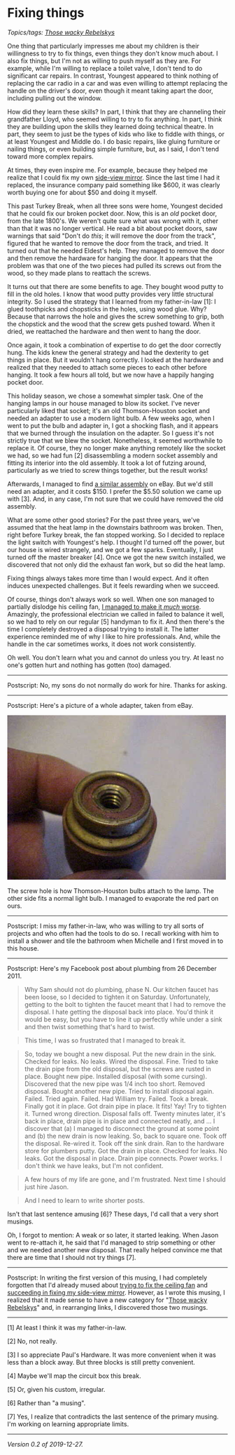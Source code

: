 Fixing things
=============

*Topics/tags: [Those wacky Rebelskys](index-rebelskys)*

One thing that particularly impresses me about my children is their
willingness to try to fix things, even things they don't know much
about.  I also fix things, but I'm not as willing to push myself
as they are.  For example, while I'm willing to replace a toilet
valve, I don't tend to do significant car repairs.  In contrast,
Youngest appeared to think nothing of replacing the car radio
in a car and was even willing to attempt replacing the handle on
the driver's door, even though it meant taking apart the door,
including pulling out the window.

How did they learn these skills?  In part, I think that they are
channeling their grandfather Lloyd, who seemed willing to try to
fix anything.  In part, I think they are building upon the skills
they learned doing technical theatre.  In part, they seem to just
be the types of kids who like to fiddle with things, or at least
Youngest and Middle do.  I do basic repairs, like gluing furniture
or nailing things, or even building simple furniture, but, as I 
said, I don't tend toward more complex repairs.

At times, they even inspire me.  For example, because they helped me
realize that I could fix my own [side-view mirror](side-view-morror).
Since the last time I had it replaced, the insurance company paid
something like $600, it was clearly worth buying one for about $50
and doing it myself.

This past Turkey Break, when all three sons were home, Youngest
decided that he could fix our broken pocket door.  Now, this is an
*old* pocket door, from the late 1800's.  We weren't quite sure
what was wrong with it, other than that it was no longer vertical.
He read a bit about pocket doors, saw warnings that said "Don't do
*this*; it will remove the door from the track", figured that he
wanted to remove the door from the track, and tried.  It turned out
that he needed Eldest's help.  They managed to remove the door and
then remove the hardware for hanging the door.  It appears that the
problem was that one of the two pieces had pulled its screws out from 
the wood, so they made plans to reattach the screws.

It turns out that there are some benefits to age.  They bought wood
putty to fill in the old holes.  I know that wood putty provides
very little structural integrity.  So I used the strategy that I
learned from my father-in-law [1]: I glued toothpicks and chopsticks
in the holes, using wood glue.  Why?  Because that narrows the hole
and gives the screw something to grip, both the chopstick and the
wood that the screw gets pushed toward.  When it dried, we reattached
the hardware and then went to hang the door.

Once again, it took a combination of expertise to do get the door
correctly hung.  The kids knew the general strategy and had the
dexterity to get things in place.  But it wouldn't hang correctly.
I looked at the hardware and realized that they needed to attach
some pieces to each other before hanging.  It took a few hours all
told, but we now have a happily hanging pocket door.

This holiday season, we chose a somewhat simpler task.  One of the
hanging lamps in our house managed to blow its socket.  I've never
particularly liked that socket; it's an old Thomson-Houston socket
and needed an adapter to use a modern light bulb.  A few weeks ago,
when I went to put the bulb and adapter in, I got a shocking flash,
and it appears that we burned through the insulation on the adapter.
So I guess it's not strictly true that we blew the socket.  Nonetheless,
it seemed worthwhile to replace it.  Of course, they no longer make
anything remotely like the socket we had, so we had fun [2] disassembling
a modern socket assembly and fitting its interior into the old assembly.
It took a lot of futzing around, particularly as we tried to screw things
together, but the result works!

Afterwards, I managed to find [a similar
assembly](https://www.ebay.com/itm/ANTIQUE-THOMSON-HOUSTON-PADDLE-SWITCH-SOCKET-1888-PATENT-SHADE-HOLDER/303415248658)
on eBay.  But we'd still need an adapter, and it costs $150.  I
prefer the $5.50 solution we came up with [3].  And, in any case, I'm
not sure that we could have removed the old assembly.

What are some other good stories?  For the past three years, we've
assumed that the heat lamp in the downstairs bathroom was broken.
Then, right before Turkey break, the fan stopped working.  So I
decided to replace the light switch with Youngest's help.  I thought
I'd turned off the power, but our house is wired strangely, and we
got a few sparks.  Eventually, I just turned off the master breaker [4].
Once we got the new switch installed, we discovered that not only did
the exhaust fan work, but so did the heat lamp.

Fixing things always takes more time than I would expect.  And it often
induces unexpected challenges.  But it feels rewarding when we succeed.

Of course, things don't always work so well.  When one son managed
to partially dislodge his ceiling fan, [I managed to make it *much*
worse](ceiling-fan).  Amazingly, the professional electrician we
called in failed to balance it well, so we had to rely on our regular
[5] handyman to fix it.  And then there's the time I completely
destroyed a disposal trying to install it.  The latter experience
reminded me of why I like to hire professionals.  And, while the
handle in the car sometimes works, it does not work consistently.

Oh well.  You don't learn what you and cannot do unless you try.
At least no one's gotten hurt and nothing has gotten (too) damaged.

---

Postscript: No, my sons do not normally do work for hire.  Thanks
for asking.

---

Postscript: Here's a picture of a whole adapter, taken from eBay.

<img src="images/lightbulb-adapter.jpg" alt="a metal object with a screw hold in the middle">  

The screw hole is how Thomson-Houston bulbs attach to the lamp.  The other
side fits a normal light bulb.  I managed to evaporate the red part on ours.

---

Postscript: I miss my father-in-law, who was willing to try all sorts
of projects and who often had the tools to do so.  I recall working with
him to install a shower and tile the bathroom when Michelle and I first
moved in to this house.

---

Postscript: Here's my Facebook post about plumbing from 26 December
2011.

> Why Sam should not do plumbing, phase N. Our kitchen faucet has been loose, so I decided to tighten it on Saturday. Unfortunately, getting to the bolt to tighten the faucet meant that I had to remove the disposal. I hate getting the disposal back into place. You'd think it would be easy, but you have to line it up perfectly while under a sink and then twist something that's hard to twist.

> This time, I was so frustrated that I managed to break it.

> So, today we bought a new disposal. Put the new drain in the sink. Checked for leaks. No leaks. Wired the disposal. Fine. Tried to take the drain pipe from the old disposal, but the screws are rusted in place. Bought new pipe. Installed disposal (with some cursing). Discovered that the new pipe was 1/4 inch too short. Removed disposal. Bought another new pipe. Tried to install disposal again. Failed. Tried again. Failed. Had William try. Failed. Took a break. Finally got it in place. Got drain pipe in place. It fits! Yay! Try to tighten it. Turned wrong direction. Disposal falls off. Twenty minutes later, it's back in place, drain pipe is in place and connected neatly, and ... I discover that (a) I managed to disconnect the ground at some point and (b) the new drain is now leaking. So, back to square one. Took off the disposal. Re-wired it. Took off the sink drain. Ran to the hardware store for plumbers putty. Got the drain in place. Checked for leaks. No leaks. Got the disposal in place. Drain pipe connects. Power works. I don't think we have leaks, but I'm not confident.

> A few hours of my life are gone, and I'm frustrated. Next time I should just hire Jason.

> And I need to learn to write shorter posts.

Isn't that last sentence amusing [6]?  These days, I'd call that a very short
musings.

Oh, I forgot to mention:  A weak or so later, it started leaking.  When Jason
went to re-attach it, he said that I'd managed to strip something or other
and we needed another new disposal.  That really helped convince me that there
are time that I should not try things [7].

---

Postscript: In writing the first version of this musing, I had
completely forgotten that I'd already mused about [trying to fix
the ceiling fan](ceiling-fan) and [succeeding in fixing my side-view
mirror](side-view-mirror).  However, as I wrote this musing, I
realized that it made sense to have a new category for "[Those wacky
Rebelskys](index-rebelskys)" and, in rearranging links, I discovered
those two musings.

---

[1] At least I think it was my father-in-law.

[2] No, not really.

[3] I so appreciate Paul's Hardware.  It was more convenient when it was 
less than a block away.  But three blocks is still pretty convenient.

[4] Maybe we'll map the circuit box this break.

[5] Or, given his custom, irregular.

[6] Rather than "a musing".

[7] Yes, I realize that contradicts the last sentence of the primary
musing.  I'm working on learning appropriate limits.

---

*Version 0.2 of 2019-12-27.*
